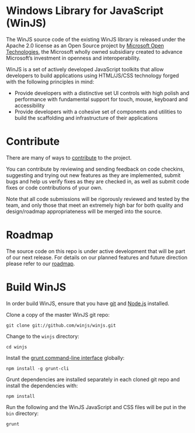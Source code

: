 Windows Library for JavaScript (WinJS)
=====

The WinJS source code of the existing WinJS library is released under the Apache 2.0 license as an Open Source project by [Microsoft Open Technologies](http://aka.ms/winjsopensource), the Microsoft wholly owned subsidiary created to advance Microsoft’s investment in openness and interoperability.

WinJS is a set of actively developed JavaScript toolkits that allow developers to build applications using HTML/JS/CSS technology forged with the following principles in mind:

* Provide developers with a distinctive set UI controls with high polish and performance with fundamental support for touch, mouse, keyboard and accessibility
* Provide developers with a cohesive set of components and utilities to build the scaffolding and infrastructure of their applications

# Contribute
There are many of ways to [contribute](https://github.com/winjs/winjs/wiki/Contribute) to the project.

You can contribute by reviewing and sending feedback on code checkins, suggesting and trying out new features as they are implemented, submit bugs and help us verify fixes as they are checked in, as well as submit code fixes or code contributions of your own.

Note that all code submissions will be rigorously reviewed and tested by the team, and only those that meet an extremely high bar for both quality and design/roadmap appropriateness will be merged into the source.

# Roadmap
The source code on this repo is under active development that will be part of our next release. For details on our planned features and future direction please refer to our [roadmap](https://github.com/winjs/winjs/wiki/Roadmap).

# Build WinJS
In order build WinJS, ensure that you have [git](http://git-scm.com/downloads) and [Node.js](http://nodejs.org/download/) installed.

Clone a copy of the master WinJS git repo:
```
git clone git://github.com/winjs/winjs.git
```

Change to the `winjs` directory:
```
cd winjs
```

Install the [grunt command-line interface](https://github.com/gruntjs/grunt-cli) globally:
```
npm install -g grunt-cli
```

Grunt dependencies are installed separately in each cloned git repo and install the dependencies with:
```
npm install
```

Run the following and the WinJS JavaScript and CSS files will be put in the `bin` directory:
```
grunt
```


